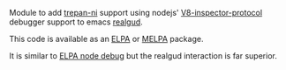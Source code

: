 Module to add [trepan-ni](https://github.com/rocky/trepan-ni) support
using nodejs'
[V8-inspector-protocol](https://chromedevtools.github.io/devtools-protocol/v8/Debugger)
debugger support to emacs
[realgud](http://github.com/realgud/realgud).

This code is available as an [ELPA](https://elpa.gnu.org/packages/realgud-trepan-ni.html)
or [MELPA](https://melpa.org/#/realgud-trepan-ni) package.

It is similar to [ELPA node debug](https://elpa.gnu.org/packages/realgud-node-debug.html) but the realgud interaction is far superior.
